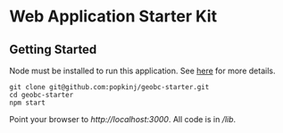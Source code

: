 # Web Application Starter Kit

## Getting Started

Node must be installed to run this application. See [here](https://nodejs.org/en/download/) for more details.

```
git clone git@github.com:popkinj/geobc-starter.git
cd geobc-starter
npm start
```

Point your browser to *http://localhost:3000*. All code is in */lib*. 

